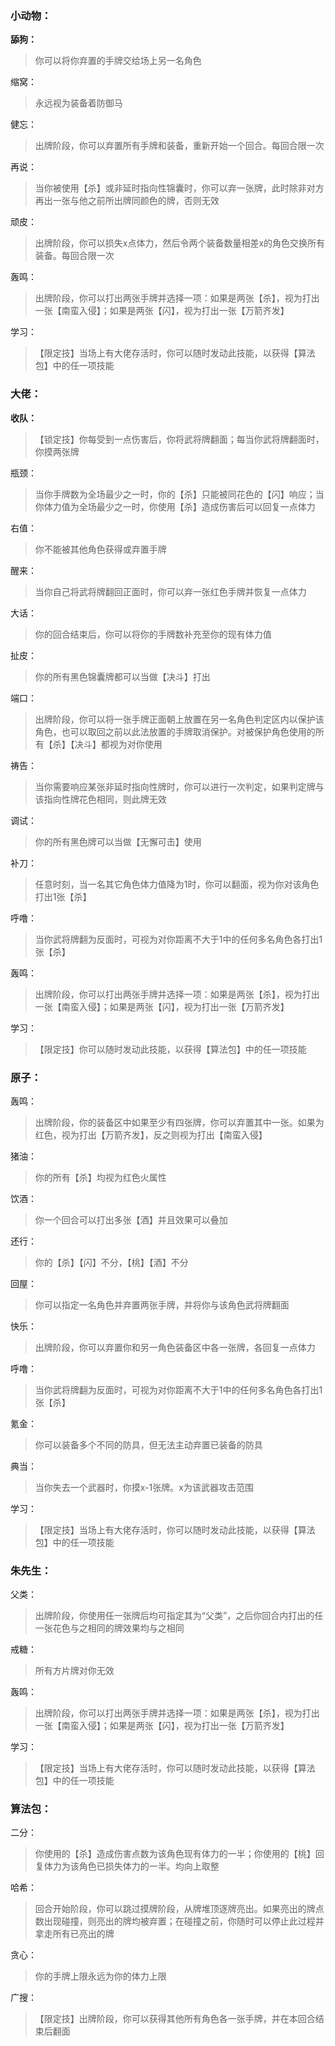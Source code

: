 ### 小动物：

**舔狗：**
> 你可以将你弃置的手牌交给场上另一名角色

缩窝：
> 永远视为装备着防御马

健忘：
> 出牌阶段，你可以弃置所有手牌和装备，重新开始一个回合。每回合限一次

再说：
> 当你被使用【杀】或非延时指向性锦囊时，你可以弃一张牌，此时除非对方再出一张与他之前所出牌同颜色的牌，否则无效

顽皮：
> 出牌阶段，你可以损失x点体力，然后令两个装备数量相差x的角色交换所有装备。每回合限一次

轰鸣：
> 出牌阶段，你可以打出两张手牌并选择一项：如果是两张【杀】，视为打出一张【南蛮入侵】；如果是两张【闪】，视为打出一张【万箭齐发】

学习：
> 【限定技】当场上有大佬存活时，你可以随时发动此技能，以获得【算法包】中的任一项技能

### 大佬：

**收队：**
> 【锁定技】你每受到一点伤害后，你将武将牌翻面；每当你武将牌翻面时，你摸两张牌

瓶颈：
> 当你手牌数为全场最少之一时，你的【杀】只能被同花色的【闪】响应；当你体力值为全场最少之一时，你使用【杀】造成伤害后可以回复一点体力

右值：
> 你不能被其他角色获得或弃置手牌

醒来：
> 当你自己将武将牌翻回正面时，你可以弃一张红色手牌并恢复一点体力

大话：
> 你的回合结束后，你可以将你的手牌数补充至你的现有体力值

扯皮：
> 你的所有黑色锦囊牌都可以当做【决斗】打出

端口：
> 出牌阶段，你可以将一张手牌正面朝上放置在另一名角色判定区内以保护该角色，也可以取回之前以此法放置的手牌取消保护。对被保护角色使用的所有【杀】【决斗】都视为对你使用

祷告：
> 当你需要响应某张非延时指向性牌时，你可以进行一次判定，如果判定牌与该指向性牌花色相同，则此牌无效

调试：
> 你的所有黑色牌可以当做【无懈可击】使用

补刀：
> 任意时刻，当一名其它角色体力值降为1时，你可以翻面，视为你对该角色打出1张【杀】

呼噜：
> 当你武将牌翻为反面时，可视为对你距离不大于1中的任何多名角色各打出1张【杀】

轰鸣：
> 出牌阶段，你可以打出两张手牌并选择一项：如果是两张【杀】，视为打出一张【南蛮入侵】；如果是两张【闪】，视为打出一张【万箭齐发】

学习：
> 【限定技】你可以随时发动此技能，以获得【算法包】中的任一项技能

### 原子：

轰鸣：
> 出牌阶段，你的装备区中如果至少有四张牌，你可以弃置其中一张。如果为红色，视为打出【万箭齐发】，反之则视为打出【南蛮入侵】

猪油：
> 你的所有【杀】均视为红色火属性

饮酒：
> 你一个回合可以打出多张【酒】并且效果可以叠加

还行：
> 你的【杀】【闪】不分，【桃】【酒】不分

回屋：
> 你可以指定一名角色并弃置两张手牌，并将你与该角色武将牌翻面

快乐：
> 出牌阶段，你可以弃置你和另一角色装备区中各一张牌，各回复一点体力

呼噜：
> 当你武将牌翻为反面时，可视为对你距离不大于1中的任何多名角色各打出1张【杀】

氪金：
> 你可以装备多个不同的防具，但无法主动弃置已装备的防具

典当：
> 当你失去一个武器时，你摸x-1张牌。x为该武器攻击范围

学习：
> 【限定技】当场上有大佬存活时，你可以随时发动此技能，以获得【算法包】中的任一项技能

### 朱先生：

父类：
> 出牌阶段，你使用任一张牌后均可指定其为“父类”，之后你回合内打出的任一张花色与之相同的牌效果均与之相同

戒糖：
> 所有方片牌对你无效

轰鸣：
> 出牌阶段，你可以打出两张手牌并选择一项：如果是两张【杀】，视为打出一张【南蛮入侵】；如果是两张【闪】，视为打出一张【万箭齐发】

学习：
> 【限定技】当场上有大佬存活时，你可以随时发动此技能，以获得【算法包】中的任一项技能

### 算法包：

二分：
> 你使用的【杀】造成伤害点数为该角色现有体力的一半；你使用的【桃】回复体力为该角色已损失体力的一半。均向上取整

哈希：
> 回合开始阶段，你可以跳过摸牌阶段，从牌堆顶逐牌亮出。如果亮出的牌点数出现碰撞，则亮出的牌均被弃置；在碰撞之前，你随时可以停止此过程并拿走所有已亮出的牌

贪心：
> 你的手牌上限永远为你的体力上限

广搜：
> 【限定技】出牌阶段，你可以获得其他所有角色各一张手牌，并在本回合结束后翻面
